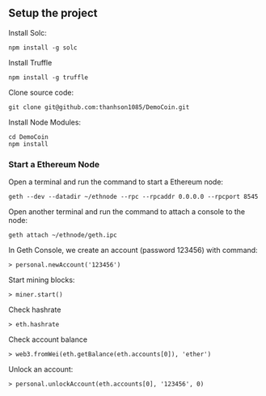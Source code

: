 ## Setup the project
Install Solc:
```
npm install -g solc
```
Install Truffle
```
npm install -g truffle
```
Clone source code:
```
git clone git@github.com:thanhson1085/DemoCoin.git
```
Install Node Modules:
```
cd DemoCoin
npm install
```

### Start a Ethereum Node
Open a terminal and run the command to start a Ethereum node:
```
geth --dev --datadir ~/ethnode --rpc --rpcaddr 0.0.0.0 --rpcport 8545
```

Open another terminal and run the command to attach a console to the node:
```
geth attach ~/ethnode/geth.ipc
```

In Geth Console, we create an account (password 123456) with command:
```
> personal.newAccount('123456')
```

Start mining blocks:
```
> miner.start()
```
Check hashrate
```
> eth.hashrate
```

Check account balance
```
> web3.fromWei(eth.getBalance(eth.accounts[0]), 'ether')
```

Unlock an account:
```
> personal.unlockAccount(eth.accounts[0], '123456', 0)
```


